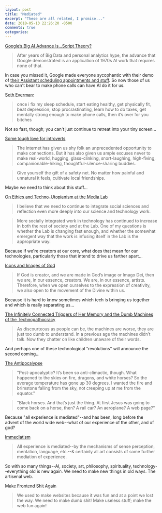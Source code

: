 ```yaml
---
layout: post
title: "Mediated"
excerpt: "These are all related, I promise..."
date: 2018-05-13 22:26:20 -0500
comments: true
categories: 
---
```


[Google’s Big AI Advance Is...Script Theory?](https://hapgood.us/2018/05/12/googles-big-ai-advance-is-script-theory/)

> After years of Big Data  and personal analytics hype, the advance that Google demonstrated is an application of 1970s AI work that requires none of that.

In case you missed it, Google made everyone sycophantic with their demo of [their Assistant scheduling appointments and stuff](https://www.theverge.com/2018/5/8/17332070/google-assistant-makes-phone-call-demo-duplex-io-2018 "'Google just gave a stunning demo of Assistant making an actual phone call' for example"). So now those of us who can't bear to make phone calls can have AI do it for us.

[Seth Everman](https://twitter.com/SethEverman/status/973603138908426242):

> once i fix my sleep schedule, start eating healthy, get physically fit, beat depression, stop procrastinating, learn how to do taxes, get mentally strong enough to make phone calls, then it’s over for you bitches

Not so fast, though; you can't just continue to retreat into your tiny screen...

[Some tough love for introverts](http://journal.avdi.org/2018/05/12/some-tough-love-for-introverts/)

> The internet has given us shy folk an unprecedented opportunity to make connections. But it has also given us ample excuses never to make real-world, hugging, glass-clinking, snort-laughing, high-fiving, companionable-hiking, thoughtful-silence-sharing buddies.

> Give yourself the gift of a safety net. No matter how painful and unnatural it feels, cultivate local friendships.

Maybe we need to think about this stuff...

[On Ethics and Techno-Utopianism at the Media Lab](https://joi.ito.com/weblog/2018/05/12/on-ethics-and-t.html)

> I believe that we need to continue to integrate social sciences and reflection even more deeply into our science and technology work.

> More socially integrated work in technology has continued to increase in both the rest of society and at the Lab. One of my questions is whether the Lab is changing fast enough, and whether the somewhat emergent way that the work is infusing itself in the Lab is the appropriate way.

Because if we're creators at our core, what does that mean for our technologies, particularly those that intend to drive us farther apart...

[Icons and Images of God](https://cac.org/icons-and-images-of-god-2018-05-13/)

> If God is creator, and we are made in God’s image or Imago Dei, then we are, in our essence, creators. We are, in our essence, artists. Therefore, when we open ourselves to the expression of creativity, we also open to the movement of the Divine within us.

Because it is hard to know sometimes which tech is bringing us together and which is really separating us...

[The Infinitely Connected Triggers of Her Memory and the Dumb Machines of the Technopathocracy]({{site.baseurl}}/2010/11/29/connected.html)

> As discourteous as people can be, the machines are worse, they are just too dumb to understand. In a previous age the machines didn’t talk. Now they chatter on like children unaware of their words.

And perhaps one of these technological "revolutions" will announce the second coming...

[The Antipocalypse]({{site.baseurl}}/assets/page/writing/The-Antipocalypse.pdf)

> "Post-apocalyptic? It’s been so anti-climactic,
though. What happened to the skies on fire,
dragons, and white horses? So the average
temperature has gone up 30 degrees. I wanted
the fire and brimstone falling from the sky, not
creeping up at me from the equator."

> "Black horses. And that’s just the thing. At first
Jesus was going to come back on a horse, then? A
rail car? An aeroplane? A web page?"

Because "all experience is mediated"--and has been, long before the advent of the world wide web--what of our experience of the other, and of god?

[Immediatism](https://books.google.com/books?id=FlKN__HHPTMC&lpg=PP1&ots=L760-c6-yS&dq=hakim+bey+immediatism&pg=PA7&hl=en#v=onepage&q&f=false)

> All experience is mediated--by the mechanisms of sense perception, mentation, language, etc.--& certainly all art consists of some further mediation of experience. 

So with so many things--AI, society, art, philosophy, spirituality, technology--everything old is new again. We need to make new things in old ways. The artisenal web.

[Make Frontend Shit Again](https://makefrontendshitagain.party/)

> We used to make websites because it was fun and at a point we lost the way. 
We need to make dumb shit! Make useless stuff; make the web fun again!


